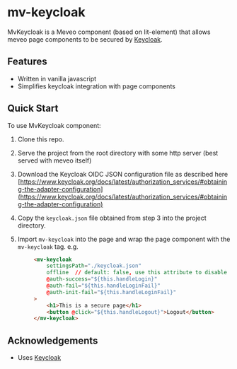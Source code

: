 # mv-keycloak

 MvKeycloak is a Meveo component (based on lit-element) that allows meveo page components to be secured by [Keycloak](https://www.keycloak.org/).

## Features
* Written in vanilla javascript
* Simplifies keycloak integration with page components


## Quick Start

To use MvKeycloak component:

1. Clone this repo.
2. Serve the project from the root directory with some http server (best served with meveo itself)
3. Download the Keycloak OIDC JSON configuration file as described here [https://www.keycloak.org/docs/latest/authorization_services/#obtaining-the-adapter-configuration](https://www.keycloak.org/docs/latest/authorization_services/#obtaining-the-adapter-configuration)
4. Copy the `keycloak.json` file obtained from step 3 into the project directory.
5. Import `mv-keycloak` into the page and wrap the page component with the `mv-keycloak` tag. e.g.

   ```html
        <mv-keycloak
            settingsPath="./keycloak.json"
            offline  // default: false, use this attribute to disable keycloak authentication
            @auth-success="${this.handleLogin}"
            @auth-fail="${this.handleLoginFail}"
            @auth-init-fail="${this.handleLoginFail}"
        >
            <h1>This is a secure page</h1>
            <button @click="${this.handleLogout}">Logout</button>
        </mv-keycloak>
    ```

## Acknowledgements

* Uses [Keycloak](https://www.keycloak.org/)

